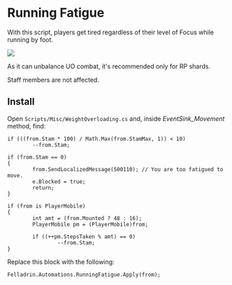 # Running Fatigue

With this script, players get tired regardless of their level of Focus while running by foot.

![](http://i.imgur.com/MLma4xf.png)

As it can unbalance UO combat, it's recommended only for RP shards.

Staff members are not affected.

## Install

Open `Scripts/Misc/WeightOverloading.cs` and, inside *EventSink_Movement* method, find:

	if (((from.Stam * 100) / Math.Max(from.StamMax, 1)) < 10)
			--from.Stam;

	if (from.Stam == 0)
	{
			from.SendLocalizedMessage(500110); // You are too fatigued to move.
			e.Blocked = true;
			return;
	}

	if (from is PlayerMobile)
	{
			int amt = (from.Mounted ? 48 : 16);
			PlayerMobile pm = (PlayerMobile)from;

			if ((++pm.StepsTaken % amt) == 0)
					--from.Stam;
	}

Replace this block with the following:

	Felladrin.Automations.RunningFatigue.Apply(from);
